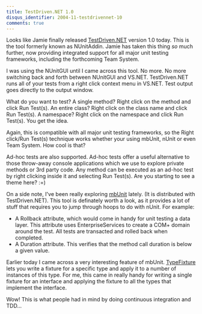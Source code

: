 ```yaml
---
title: TestDriven.NET 1.0
disqus_identifier: 2004-11-testdrivennet-10
comments: true
---
```


Looks like Jamie finally released [TestDriven.NET][1] version 1.0 today. This is the tool formerly known as NUnitAddin. Jamie has taken this thing *so* much further, now providing integrated support for all major unit testing frameworks, including the forthcoming Team System.

I was using the NUnitGUI until I came across this tool. No more. No more switching back and forth between NUnitGUI and VS.NET. TestDriven.NET runs all of your tests from a right click context menu in VS.NET. Test output goes directly to the output window. 

What do you want to test? A single method? Right click on the method and click Run Test(s). An entire class? Right click on the class name and click Run Test(s). A namespace? Right click on the namespace and click Run Test(s). You get the idea.

Again, this is compatible with all major unit testing frameworks, so the Right click/Run Test(s) technique works whether your using mbUnit, nUnit or even Team System. How cool is that?

Ad-hoc tests are also supported. Ad-hoc tests offer a useful alternative to those throw-away console applications which we use to explore private methods or 3rd party code. Any method can be executed as an ad-hoc test by right clicking inside it and selecting Run Test(s). Are you starting to see a theme here? :=)

On a side note, I've been really exploring [mbUnit][2] lately. (It is distributed with TestDriven.NET). This tool is definately worth a look, as it provides a lot of stuff that requires you to jump through hoops to do with nUnit. For example:

* A Rollback attribute, which would come in handy for unit testing a data layer. This attribute uses EnterpriseServices to create a COM+ domain around the test. All tests are transacted and rolled back when completed.
* A Duration attribute. This verifies that the method call duration is below a given value.</li>

Earlier today I came across a very interesting feature of mbUnit. [TypeFixture][3] lets you write a fixture for a specific type and apply it to a number of instances of this type. For me, this came in really handy for writing a single fixture for an interface and applying the fixture to all the types that implement the interface.

Wow! This is what people had in mind by doing continuous integration and TDD...

[1]:http://www.testdriven.net
[2]:http://mbunit.tigris.org/
[3]:http://www.testdriven.net/wiki/default.aspx/MyWiki.TypeFixture
